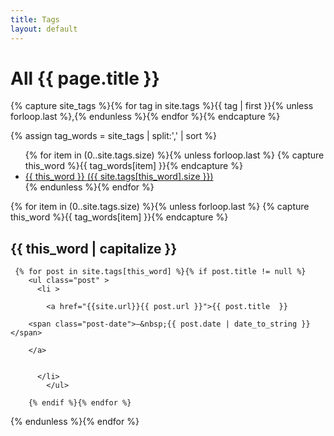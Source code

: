 ```yaml
---
title: Tags
layout: default
---
```


 <h1 class="center">All {{ page.title }}</h1>
 
{% capture site_tags %}{% for tag in site.tags %}{{ tag | first }}{% unless forloop.last %},{% endunless %}{% endfor %}{% endcapture %}

{% assign tag_words = site_tags | split:',' | sort %}

<div class="tags">

<ul class="tag-list">
  {% for item in (0..site.tags.size) %}{% unless forloop.last %}
    {% capture this_word %}{{ tag_words[item] }}{% endcapture %}
    <li>
      <a href="#{{ this_word | cgi_escape }}" class="tag">{{ this_word }}
        <span>({{ site.tags[this_word].size }})</span>
      </a>
    </li>
  {% endunless %}{% endfor %}
</ul>


<div class="post-list">
  {% for item in (0..site.tags.size) %}{% unless forloop.last %}
    {% capture this_word %}{{ tag_words[item] }}{% endcapture %}
    <h2 id="{{ this_word | cgi_escape }}">{{ this_word | capitalize }}</h2>
 
     {% for post in site.tags[this_word] %}{% if post.title != null %}
        <ul class="post" >
          <li >
         
            <a href="{{site.url}}{{ post.url }}">{{ post.title  }}
        
        <span class="post-date">—&nbsp;{{ post.date | date_to_string }}</span> 
        
        </a>
        
         
          </li>
            </ul>
         
        {% endif %}{% endfor %}
  
   
  {% endunless %}{% endfor %}
</div>

</div>

